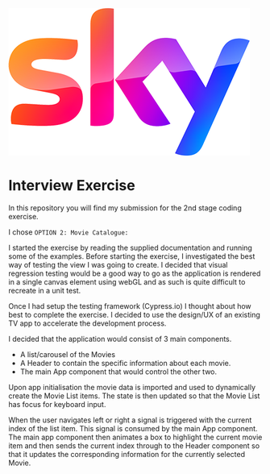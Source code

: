 ![Sky](./sky-logo.png)
# Interview Exercise

In this repository you will find my submission for the 2nd stage coding exercise.

I chose `OPTION 2: Movie Catalogue:`

I started the exercise by reading the supplied documentation and running some of the examples. Before starting the exercise, I investigated the best way of testing the view I was going to create. I decided that visual regression testing would be a good way to go as the application is rendered in a single canvas element using webGL and as such is quite difficult to recreate in a unit test.

Once I had setup the testing framework (Cypress.io) I thought about how best to complete the exercise. I decided to use the design/UX of an existing TV app to accelerate the development process.

I decided that the application would consist of 3 main components.
- A list/carousel of the Movies
- A Header to contain the specific information about each movie.
- The main App component that would control the other two.

Upon app initialisation the movie data is imported and used to dynamically create the Movie List items. The state is then updated so that the Movie List has focus for keyboard input.

When the user navigates left or right a signal is triggered with the current index of the list item. This signal is consumed by the main App component. The main app component then animates a box to highlight the current movie item and then sends the current index through to the Header component so that it updates the corresponding information for the currently selected Movie.
